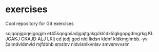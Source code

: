 # exercises
Cool repository for Git exercises

sojqopjgoqejgogjm et45šqogošadjgajtgakgćklčdklčgkgopgdmgrkg
KL JGAKJ GKAJD ALJ LKlj ed jodj god 
nld lkdsn kldnf kldkmglmbb.-yv
čalmdvldmvld  mjfdbhb
smslnv nldvlsnlkvnlsv
smvsmvvslm